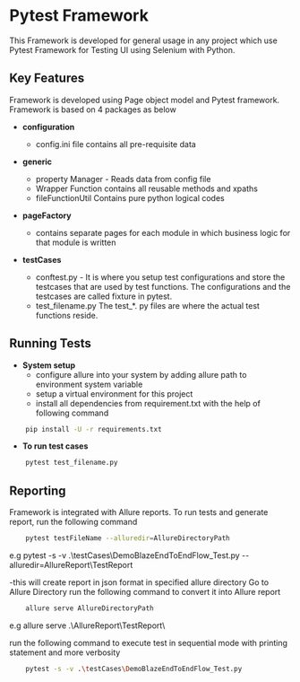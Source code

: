 # Pytest Framework

This Framework is developed for general usage in any project which use Pytest Framework for Testing UI using Selenium with Python.

## Key Features

Framework is developed using Page object model and Pytest framework. Framework is based on 4 packages as below

- **configuration**
    - config.ini file contains all pre-requisite data


- **generic**
    - property Manager - Reads data from config file
    - Wrapper Function contains all reusable methods and xpaths
    - fileFunctionUtil Contains pure python logical codes
  


- **pageFactory**
    - contains separate pages for each module in which business logic for that module is written
    


- **testCases**
    - conftest.py - It is where you setup test configurations and store the testcases that are used by test functions. The configurations and the testcases are called fixture in pytest.
    - test_filename.py The test_*. py files are where the actual test functions reside.

## Running Tests
- **System setup**
    - configure allure into your system by adding allure path to environment system variable
    - setup a virtual environment for this project
    - install all dependencies from requirement.txt with the help of following command
```bash
    pip install -U -r requirements.txt
```


- **To run test cases**

```bash
    pytest test_filename.py
```
## Reporting
Framework is integrated with Allure reports. To run tests and generate report, run the following command
```bash
    pytest testFileName --alluredir=AllureDirectoryPath
```
e.g  pytest -s -v .\testCases\DemoBlazeEndToEndFlow_Test.py --alluredir=AllureReport\TestReport

-this will create report in json format in specified allure directory
Go to Allure Directory
run the following command to convert it into Allure report 
```bash
    allure serve AllureDirectoryPath
```
e.g  allure serve .\AllureReport\TestReport\


run the following command to execute test in sequential mode with printing statement and more verbosity
```bash
    pytest -s -v .\testCases\DemoBlazeEndToEndFlow_Test.py
```
